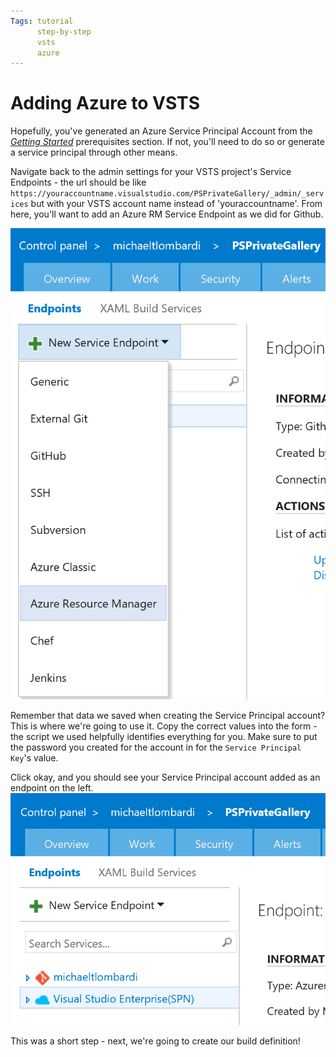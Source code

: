 ```yaml
---
Tags: tutorial
      step-by-step
      vsts
      azure
---
```

# Adding Azure to VSTS

Hopefully, you've generated an Azure Service Principal Account from the [*Getting Started*](..\Getting-Started\Before-We-Begin#Create-a-Visual-Studio-Team-Services-Service-Principal-Account) prerequisites section.
If not, you'll need to do so or generate a service principal through other means.

Navigate back to the admin settings for your VSTS project's Service Endpoints - the url should be like `https://youraccountname.visualstudio.com/PSPrivateGallery/_admin/_services` but with your VSTS account name instead of 'youraccountname'.
From here, you'll want to add an Azure RM Service Endpoint as we did for Github.

![Selecting the AzureRM Service Endpoint in VSTS](../Static/2-azurerm-service-endpoint.PNG "Selecting the AzureRM Service Endpoint Option")

Remember that data we saved when creating the Service Principal account?
This is where we're going to use it.
Copy the correct values into the form - the script we used helpfully identifies everything for you.
Make sure to put the password you created for the account in for the `Service Principal Key`'s value.

Click okay, and you should see your Service Principal account added as an endpoint on the left.
![Seeing the AzureRM Service Endpoint in VSTS](../Static/2-azurerm-endpoint-added.PNG "For example, my endpoint is named Visual Studio Enterprise(SPN)")

This was a short step - next, we're going to create our build definition!